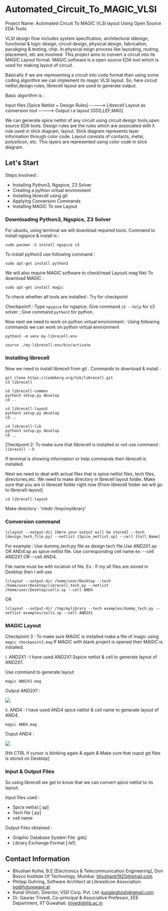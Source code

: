 # Automated_Circuit_To_MAGIC_VLSI
Project Name: Automated Circuit To MAGIC VLSI layout Using Open Source EDA Tools.

VLSI design flow includes system specifcation, architectural ddesign, functional & logic design, circuit design, physical design, fabrication, pacakging & testing, chip. In physical esign process like  layouting, routing, placement, etc are involved.
This project aims to convert a circuit into its MAGIC Layout format. MAGIC software is a open source EDA tool which is used for making layout of circuit. 

Basically if we are representing a circuit into code format then using some coding algorithm we can implement its magic VLSI layout.
So, here circuit netlist,design rules, librecell layout are used to generate output.

Basic algorithm is :  


Input files [Spice Netlist + Design Rules]   ----->   Librecell Layout as conversion tool    ----->    Output i.e layout [GDS,LEF,MAG]

We can generate spice netlist of any circuit using circuit design tools,open source EDA tools. Design rules are the rules which are associated with ƛ rule used in stick diagram, layout. Stick diagram represents layer information through color code. Layout consists of contacts, metal, polysilicon, etc. This layers are represented using color code in stick diagram.

## Let's Start

Steps Involved : 

- Installing Python3, Ngspice, Z3 Solver
- Creating a python virtual environment
- Installing librecell using git
- Applying Conversion Commands
- Installing MAGIC To see Layout

### Downloading Python3, Ngspice, Z3 Solver 

For ubuntu, using terminal we will download required tools.
Command to install ngspice & install  is : 
```
sudo pacman -S install ngspice z3
```

To install python3 use following command : 
```
sudo apt-get install python3
```

We will also require MAGIC software to check/read Layout(.mag file)
To download MAGIC :

```
sudo apt-get install magic
```

To check whether all tools are installed : Try for checkpoint

Checkpoint1 : Type `ngspice` for ngspice; Give command `z3 --help` for z3 solver ; Give command `python3` for python.

Now next we need to work on python virtual environment :
Using following commands we can work on python virtual envrionment

```
python3 -m venv my-librecell-env

source ./my-librecell-env/bin/activate
```
### Installing librecell

Now we need to install librecell from git .
Commands to download & install :
```
git clone https://codeberg.org/tok/librecell.git
cd librecell
```

```
cd librecell-common
python3 setup.py develop
cd ..
```

```
cd librecell-layout
python3 setup.py develop
cd ..
```

```
cd librecell-lib
python3 setup.py develop
cd ..
```

Checkpoint 2: 
To make sure that llibrecell is installed or not use command :
`librecell --h`

If terminal is showing information or help commands then librecell is installed.

Next we need to deal with actual files that is spice netlist files, tech files, directories,etc.
 We need to make directory in lbrecell layout folder.
 Make sure that you are in librecell folder right now [From librecell folder we will go to librecell-layout]
 
 `cd librecell-layout`
 
 Make directory :
 'mkdir /tmp/mylibrary'
 
 ### Conversion command
 
 ```
 lclayout --output-dir [Here your output will be stored] --tech [design_tech_file.py] --netlist [Spice_netlist.sp] --cell [Cell_Name]
 ````
 
 For example : Use dummy_tech.py file as design tech file.Use AND2X1.sp OR AND4.sp as spice netlist file. Use corresponding cell name ex: --cell AND2X1   OR   --cell AND4.
 
 File name must be with location of file. Ex : If my all files are stored in Desktop then I will use 
 ```
 lclayout --output-dir /home/user/Desktop --tech /home/user/Desktop/librecell_tech.py --netlist /home/user/Desktop/cells.sp --cell AND4
 ```
 OR 
 
 ```
 lclayout --output-dir /tmp/mylibrary --tech examples/dummy_tech.py --netlist examples/cells.sp --cell AND2X1
 
 ```
 
 ### MAGIC Layout 
 
 Checkpoint 3 : To make sure MAGIC is installed make a file of magic using `magic checkpoint3.mag`
 If MAGIC with blank project is opened then MAGIC is installed.
 
 i. AND2X1 : I have used AND2X1 Sspice netlist & cell to generate layout of AND2X1.
 
 Use command to generate layout 
 
 ```
 magic AND2X1.mag
 
 ```
 
 Output AND2X1 :
 
 <img src ="https://github.com/BhushanKolhe1920/internship_project_Automated_Circuit_To_VLSI_Layout/blob/master/Images/Output_AND2X1_SS.png">
 
 ii. AND4 : I have used AND4 spice netlist & cell name to generate layout of AND4.
 
 ```
 magic AND4.mag
 
 ```
 
 Ouput AND4 :
 
 <img src ="https://github.com/BhushanKolhe1920/internship_project_Automated_Circuit_To_VLSI_Layout/blob/master/Images/Output_AND4_SS.png">
 
 [Hit CTRL if cursor is blinking again & again & Make sure that ouput gd files is stored on Desktop]
 
 ### Input & Output Files
 
 So using librecell we get to know that we can convert spice netlist to its layout.
 
 Input files used :   
 - Spice netlist [.sp]
 - Tech file [.py]
 - cell name
                      
 Output Files obtained :  
 - Graphic Database System File .gds]
 - Library Exchange Format [.lef]
 
 ## Contact Information 
 
 - Bhushan Kolhe, B.E [Electronics & Telecommunication Engineering], Don Bosco Institute Of Technology, Mumbai. bhushank1920@gmail.com
 - Philipp Guhring, Software Architect at Libresilicon Association. pg@futureware.at
 - Kunal Ghosh, Director, VSD Corp. Pvt. Ltd. kunalpghosh@gmail.com
 - Dr. Gaurav Trivedi, Co-principal & Associative Professor, EEE Department, IIT Guwahati. trivedi@iitg.ac.in
